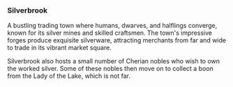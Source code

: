 ### Silverbrook

A bustling trading town where humans, dwarves, and halflings converge, known for its silver mines and skilled craftsmen. The town's impressive forges produce exquisite silverware, attracting merchants from far and wide to trade in its vibrant market square.

Silverbrook also hosts a small number of Cherian nobles who wish to own the worked silver. Some of these nobles then move on to collect a boon from the Lady of the Lake, which is not far.